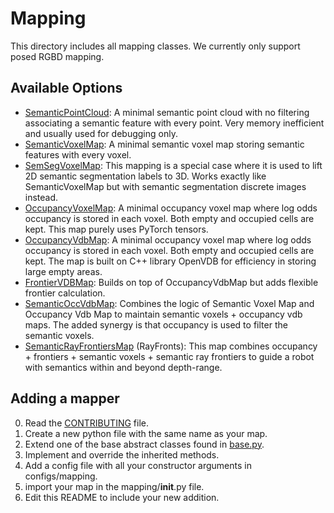 # Mapping
This directory includes all mapping classes. We currently only support posed
RGBD mapping.

## Available Options
- [SemanticPointCloud](semantic_point_cloud.py): A minimal semantic point cloud with no filtering associating a semantic feature with every point. Very memory inefficient and usually used for debugging only.
- [SemanticVoxelMap](semantic_voxel_map.py): A minimal semantic voxel map storing semantic features with every voxel.
- [SemSegVoxelMap](semseg_voxel_map.py): This mapping is a special case where it is used to lift 2D semantic segmentation labels to 3D. Works exactly like SemanticVoxelMap but with semantic segmentation discrete images instead.
- [OccupancyVoxelMap](occ_voxel_map.py): A minimal occupancy voxel map where log odds occupancy is stored in each voxel. Both empty and occupied cells are kept. This map purely uses PyTorch tensors.
- [OccupancyVdbMap](occ_vdb_map.py): A minimal occupancy voxel map where log odds occupancy is stored in each voxel. Both empty and occupied cells are kept. The map is built on C++ library OpenVDB for efficiency in storing large empty areas.
- [FrontierVDBMap](frontier_vdb_map.py): Builds on top of OccupancyVdbMap but adds flexible frontier calculation. 
- [SemanticOccVdbMap](semantic_occ_vdb_map.py): Combines the logic of Semantic Voxel Map and Occupancy Vdb Map to maintain semantic voxels + occupancy vdb maps. The added synergy is that occupancy is used to filter the semantic voxels.
- [SemanticRayFrontiersMap](semantic_ray_frontiers_map.py) (RayFronts): This map combines occupancy + frontiers + semantic voxels + semantic ray frontiers to guide a robot with semantics within and beyond depth-range.

## Adding a mapper
0. Read the [CONTRIBUTING](../../CONTRIBUTING.md) file.
1. Create a new python file with the same name as your map.
2. Extend one of the base abstract classes found in [base.py](base.py).
3. Implement and override the inherited methods.
4. Add a config file with all your constructor arguments in configs/mapping. 
5. import your map in the mapping/__init__.py file.
6. Edit this README to include your new addition.